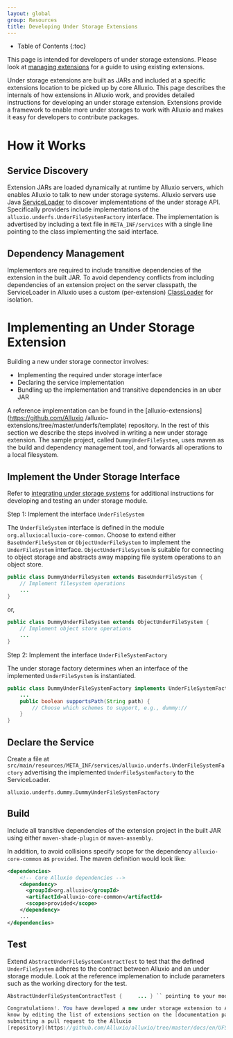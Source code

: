 ```yaml
---
layout: global
group: Resources
title: Developing Under Storage Extensions
---
```


* Table of Contents
{:toc}

This page is intended for developers of under storage extensions. Please look at [managing
extensions](UFSExtensions.html) for a guide to using existing extensions.

Under storage extensions are built as JARs and included at a specific extensions location to be
picked up by core Alluxio. This page describes the internals of how extensions in Alluxio work, and
provides detailed instructions for developing an under storage extension. Extensions provide a
framework to enable more under storages to work with Alluxio and makes it easy for developers to
contribute packages.

# How it Works

## Service Discovery

Extension JARs are loaded dynamically at runtime by Alluxio servers, which enables Alluxio to talk
to new under storage systems. Alluxio servers use Java
[ServiceLoader](https://docs.oracle.com/javase/7/docs/api/java/util/ServiceLoader.html) to discover
implementations of the under storage API. Specifically providers include implementations of the
`alluxio.underfs.UnderFileSystemFactory` interface. The implementation is advertised by including a
text file in `META_INF/services` with a single line pointing to the class implementing the said
interface.

## Dependency Management

Implementors are required to include transitive dependencies of the extension in the built JAR. To
avoid dependency conflicts from including dependencies of an extension project on the server
classpath, the ServiceLoader in Alluxio uses a custom (per-extension)
[ClassLoader](https://docs.oracle.com/javase/7/docs/api/java/lang/ClassLoader.html) for isolation.

# Implementing an Under Storage Extension

Building a new under storage connector involves: 

- Implementing the required under storage interface
- Declaring the service implementation
- Bundling up the implementation and transitive dependencies in an uber JAR

A reference implementation can be found in the [alluxio-extensions](https://github.com/Alluxio
/alluxio-extensions/tree/master/underfs/template) repository. In the rest of this section we
describe the steps involved in writing a new under storage extension. The sample project, called
`DummyUnderFileSystem`, uses maven as the build and dependency management tool, and forwards all
operations to a local filesystem.

## Implement the Under Storage Interface

Refer to [integrating under storage systems](Integrating-Under-Storage-Systems.html) for
additional instructions for developing and testing an under storage module.

Step 1: Implement the interface `UnderFileSystem`

The `UnderFileSystem` interface is defined in the module `org.alluxio:alluxio-core-common`. Choose
to extend either `BaseUnderFileSystem` or `ObjectUnderFileSystem` to implement the `UnderFileSystem`
interface. `ObjectUnderFileSystem` is suitable for connecting to object storage and abstracts away
mapping file system operations to an object store.

```java
public class DummyUnderFileSystem extends BaseUnderFileSystem {
	// Implement filesystem operations
	...
}
```

or,

```java
public class DummyUnderFileSystem extends ObjectUnderFileSystem {
	// Implement object store operations 
	...
}
```

Step 2: Implement the interface `UnderFileSystemFactory`

The under storage factory determines when an interface of the implemented `UnderFileSystem` is
instantiated.

```java
public class DummyUnderFileSystemFactory implements UnderFileSystemFactory {
	...
	public boolean supportsPath(String path) {
		// Choose which schemes to support, e.g., dummy://
	}
}
```

## Declare the Service

Create a file at `src/main/resources/META_INF/services/alluxio.underfs.UnderFileSystemFactory`
advertising the implemented `UnderFileSystemFactory` to the ServiceLoader.

```
alluxio.underfs.dummy.DummyUnderFileSystemFactory
```

## Build

Include all transitive dependencies of the extension project in the built JAR using either
`maven-shade-plugin` or `maven-assembly`.

In addition, to avoid collisions specify scope for the dependency `alluxio-core-common` as
`provided`. The maven definition would look like:

```xml
<dependencies>
    <!-- Core Alluxio dependencies -->
    <dependency>
      <groupId>org.alluxio</groupId>
      <artifactId>alluxio-core-common</artifactId>
      <scope>provided</scope>
    </dependency>
    ...
</dependencies>
```

## Test

Extend `AbstractUnderFileSystemContractTest` to test that the defined `UnderFileSystem` adheres to
the contract between Alluxio and an under storage module. Look at the reference implemenation to
include parameters such as the working directory for the test.

```java public final class DummyUnderFileSystemContractTest extends
AbstractUnderFileSystemContractTest {     ... } `` pointing to your module`

Congratulations!. You have developed a new under storage extension to Alluxio. Let the community
know by editing the list of extensions section on the [documentation page](UFSExtensions.html) by
submitting a pull request to the Alluxio
[repository](https://github.com/Alluxio/alluxio/tree/master/docs/en/UFSExtensions.md).
